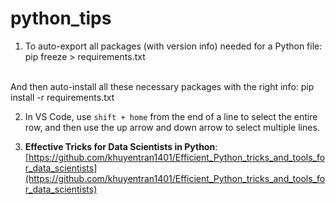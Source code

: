 # python_tips

1. To auto-export all packages (with version info) needed for a Python file: pip freeze > requirements.txt
</br>
And then auto-install all these necessary packages with the right info: pip install -r requirements.txt

2. In VS Code, use `shift + home` from the end of a line to select the entire row, and then use the up arrow and down arrow to select multiple lines.

3. **Effective Tricks for Data Scientists in Python**: [https://github.com/khuyentran1401/Efficient_Python_tricks_and_tools_for_data_scientists](https://github.com/khuyentran1401/Efficient_Python_tricks_and_tools_for_data_scientists)


